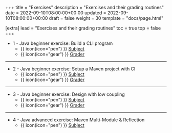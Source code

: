 +++
title = "Exercises"
description = "Exercises and their grading routines"
date = 2022-09-10T08:00:00+00:00
updated = 2022-09-10T08:00:00+00:00
draft = false
weight = 30
template = "docs/page.html"

[extra]
lead = "Exercises and their grading routines"
toc = true
top = false
+++

* 1 - Java beginner exercise: Build a CLI program
  * {{ icon(icon="pen") }}  [Subject](https://github.com/lernejo/exercises/blob/master/java_fr/EXERCISE.adoc)
  * {{ icon(icon="gear") }} [Grader](https://github.com/lernejo/korekto-java-basics-grader)
---
* 2 - Java beginner exercise: Setup a Maven project with CI
    * {{ icon(icon="pen") }}  [Subject](https://github.com/lernejo/exercises/blob/master/maven_fr/EXERCISE.adoc)
    * {{ icon(icon="gear") }} [Grader](https://github.com/lernejo/korekto-maven-grader)
---
- 3 - Java beginner exercise: Design with low coupling
    * {{ icon(icon="pen") }}  [Subject](https://github.com/lernejo/exercises/blob/master/decoupling_fr/EXERCISE.adoc)
    * {{ icon(icon="gear") }} [Grader](https://github.com/lernejo/korekto-decoupling-grader)
---
* 4 - Java advanced exercise: Maven Multi-Module & Reflection
    * {{ icon(icon="pen") }}  [Subject](https://github.com/lernejo/exercises/blob/master/multimodule_reflect_fr/EXERCISE.adoc)
